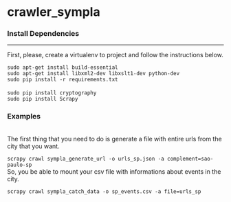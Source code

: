 # crawler_sympla

### Install Dependencies
---------------------------------------
First, please, create a virtualenv to project and follow the instructions below.

```sudo apt-get install build-essential```
<br>
```sudo apt-get install libxml2-dev libxslt1-dev python-dev```
<br>
```sudo pip install -r requirements.txt```
<br>	
```sudo pip install cryptography```
<br>
```sudo pip install Scrapy```

### Examples
<br>
The first thing that you need to do is generate a file with entire urls from the city that you want.

```scrapy crawl sympla_generate_url -o urls_sp.json -a complement=sao-paulo-sp```
<br>
So, you be able to mount your csv file with informations about events in the city.

```scrapy crawl sympla_catch_data -o sp_events.csv -a file=urls_sp```
